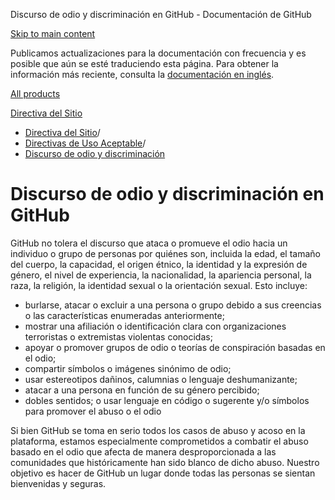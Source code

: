Discurso de odio y discriminación en GitHub - Documentación de GitHub

[Skip to main content](#main-content)

Publicamos actualizaciones para la documentación con frecuencia y es posible que aún se esté traduciendo esta página. Para obtener la información más reciente, consulta la [documentación en inglés](/en).

[All products](/es)

[Directiva del Sitio](/es/site-policy)

* [Directiva del Sitio](/es/site-policy)/
* [Directivas de Uso Aceptable](/es/site-policy/acceptable-use-policies)/
* [Discurso de odio y discriminación](/es/site-policy/acceptable-use-policies/github-hate-speech-and-discrimination)

Discurso de odio y discriminación en GitHub
==========

GitHub no tolera el discurso que ataca o promueve el odio hacia un individuo o grupo de personas por quiénes son, incluida la edad, el tamaño del cuerpo, la capacidad, el origen étnico, la identidad y la expresión de género, el nivel de experiencia, la nacionalidad, la apariencia personal, la raza, la religión, la identidad sexual o la orientación sexual. Esto incluye:

* burlarse, atacar o excluir a una persona o grupo debido a sus creencias o las características enumeradas anteriormente;
* mostrar una afiliación o identificación clara con organizaciones terroristas o extremistas violentas conocidas;
* apoyar o promover grupos de odio o teorías de conspiración basadas en el odio;
* compartir símbolos o imágenes sinónimo de odio;
* usar estereotipos dañinos, calumnias o lenguaje deshumanizante;
* atacar a una persona en función de su género percibido;
* dobles sentidos; o usar lenguaje en código o sugerente y/o símbolos para promover el abuso o el odio

Si bien GitHub se toma en serio todos los casos de abuso y acoso en la plataforma, estamos especialmente comprometidos a combatir el abuso basado en el odio que afecta de manera desproporcionada a las comunidades que históricamente han sido blanco de dicho abuso. Nuestro objetivo es hacer de GitHub un lugar donde todas las personas se sientan bienvenidas y seguras.
